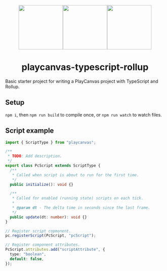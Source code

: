 <div align="center">

<img width="140" src="https://s3-eu-west-1.amazonaws.com/static.playcanvas.com/platform/images/logo/playcanvas-logo-medium.png"/><img width="140" src="https://cdn.worldvectorlogo.com/logos/typescript.svg"/><img width="140" src="https://i.ibb.co/LgLjs79/rollup.jpg"/>

# playcanvas-typescript-rollup

</div>

Basic starter project for writing a PlayCanvas project with TypeScript and Rollup.

## Setup

`npm i`, then `npm run build` to compile once, or `npm run watch` to watch files.

## Script example

```ts
import { ScriptType } from "playcanvas";

/**
 * TODO: Add description.
 */
export class PcScript extends ScriptType {
  /**
   * Called when script is about to run for the first time.
   */
  public initialize(): void {}

  /**
   * Called for enabled (running state) scripts on each tick.
   *
   * @param dt - The delta time in seconds since the last frame.
   */
  public update(dt: number): void {}
}

// Register script copmonent.
pc.registerScript(PcScript, "pcScript");

// Register component attributes.
PcScript.attributes.add("scriptAttribute", {
  type: "boolean",
  default: false,
});
```

